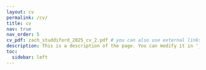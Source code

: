 ```yaml
---
layout: cv
permalink: /cv/
title: cv
nav: true
nav_order: 5
cv_pdf: zach_studdiford_2025_cv_2.pdf # you can also use external links here
description: This is a description of the page. You can modify it in '_pages/cv.md'. You can also change or remove the top pdf download button.
toc:
  sidebar: left
---
```

